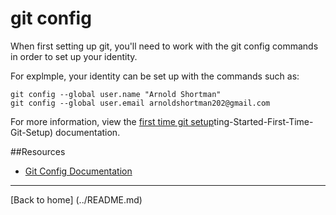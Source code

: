 # git config

When first setting up git, you'll need to work with the git config commands in order to  set up your identity.

For explmple, your identity can be set up with the commands such as:

```
git config --global user.name "Arnold Shortman"
git config --global user.email arnoldshortman202@gmail.com
```

For more information, view the [first time git setup](http://git-scm.com/book/en/v2/Get)ting-Started-First-Time-Git-Setup) documentation.

##Resources

- [Git Config Documentation](http://git-scm.com/docs/git-config)

---

[Back to home] (../README.md)
